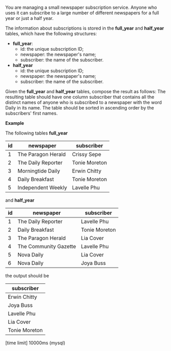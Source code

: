 You are managing a small newspaper subscription service. Anyone who uses it can subscribe to a large number of different newspapers for a full year or just a half year.

The information about subscriptions is stored in the __full_year__ and __half_year__ tables, which have the following structures:

* __full_year__:
  * id: the unique subscription ID;
  * newspaper: the newspaper's name;
  * subscriber: the name of the subscriber.
* __half_year__
  * id: the unique subscription ID;
  * newspaper: the newspaper's name;
  * subscriber: the name of the subscriber.
  
Given the __full_year__ and __half_year__ tables, compose the result as follows: The resulting table should have one column subscriber that contains all the distinct names of anyone who is subscribed to a newspaper with the word Daily in its name. The table should be sorted in ascending order by the subscribers' first names.

__Example__

The following tables __full_year__

|id|	newspaper|	subscriber|
|---|---|---|
|1|	The Paragon Herald|	Crissy Sepe|
|2|	The Daily Reporter|	Tonie Moreton|
|3|	Morningtide Daily|	Erwin Chitty|
|4|	Daily Breakfast	|Tonie Moreton|
|5|	Independent Weekly|	Lavelle Phu|

and __half_year__

|id|	newspaper|	subscriber|
|---|---|---|
|1|	The Daily Reporter	|Lavelle Phu|
|2|	Daily Breakfast|	Tonie Moreton|
|3|	The Paragon Herald	|Lia Cover|
|4|	The Community Gazette	|Lavelle Phu|
|5|	Nova Daily|	Lia Cover|
|6|	Nova Daily|	Joya Buss|

the output should be

|subscriber|
|---|
|Erwin Chitty|
|Joya Buss|
|Lavelle Phu|
|Lia Cover|
|Tonie Moreton|

[time limit] 10000ms (mysql)
